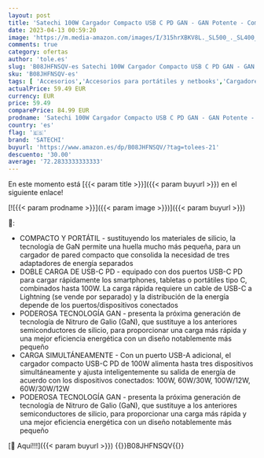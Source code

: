 ```yaml
---
layout: post
title: 'Satechi 100W Cargador Compacto USB C PD GAN - GAN Potente - Compatible con 2022 MacBook Pro/Air M2  2021 MacBook Pro M1  2022 iPad Air M1  2021 iPad Pro M1  iPhone 14 Pro Max/14 Pro/14/14 Plus'
date: 2023-04-13 00:59:20
image: 'https://m.media-amazon.com/images/I/315hrXBKV8L._SL500_._SL400_.jpg'
comments: true
category: ofertas
author: 'tole.es'
slug: 'B08JHFNSQV-es Satechi 100W Cargador Compacto USB C PD GAN - GAN Potente...'
sku: 'B08JHFNSQV-es'
tags: [ 'Accesorios','Accesorios para portátiles y netbooks','Cargadores y adaptadores para portátiles y netbooks','Cargadores y bases de carga para portátiles y netbooks','Informática','ipad','iphone','satechi','🇪🇸', ]
actualPrice: 59.49 EUR
currency: EUR
price: 59.49
comparePrice: 84.99 EUR
prodname: 'Satechi 100W Cargador Compacto USB C PD GAN - GAN Potente - Compatible con 2022 MacBook Pro/Air M2  2021 MacBook Pro M1  2022 iPad Air M1  2021 iPad Pro M1  iPhone 14 Pro Max/14 Pro/14/14 Plus'
country: 'es'
flag: '🇪🇸'
brand: 'SATECHI'
buyurl: 'https://www.amazon.es/dp/B08JHFNSQV/?tag=tolees-21'
descuento: '30.00'
average: '72.2833333333333'
---
```


En este momento está [{{< param title >}}]({{< param buyurl >}}) en el siguiente enlace!

[![{{< param prodname >}}]({{< param image >}})]({{< param buyurl >}})

🔎:

- COMPACTO Y PORTÁTIL - sustituyendo los materiales de silicio, la tecnología de GaN permite una huella mucho más pequeña, para un cargador de pared compacto que consolida la necesidad de tres adaptadores de energía separados
- DOBLE CARGA DE USB-C PD - equipado con dos puertos USB-C PD para cargar rápidamente los smartphones, tabletas o portátiles tipo C, combinados hasta 100W. La carga rápida requiere un cable de USB-C a Lightning (se vende por separado) y la distribución de la energía depende de los puertos/dispositivos conectados
- PODEROSA TECNOLOGÍA GAN - presenta la próxima generación de tecnología de Nitruro de Galio (GaN), que sustituye a los anteriores semiconductores de silicio, para proporcionar una carga más rápida y una mejor eficiencia energética con un diseño notablemente más pequeño
- CARGA SIMULTÁNEAMENTE - Con un puerto USB-A adicional, el cargador compacto USB-C PD de 100W alimenta hasta tres dispositivos simultáneamente y ajusta inteligentemente su salida de energía de acuerdo con los dispositivos conectados: 100W, 60W/30W, 100W/12W, 60W/30W/12W
- PODEROSA TECNOLOGÍA GAN - presenta la próxima generación de tecnología de Nitruro de Galio (GaN), que sustituye a los anteriores semiconductores de silicio, para proporcionar una carga más rápida y una mejor eficiencia energética con un diseño notablemente más pequeño

[🛒 Aquí!!!]({{< param buyurl >}})
{{<world>}}B08JHFNSQV{{</world>}}
